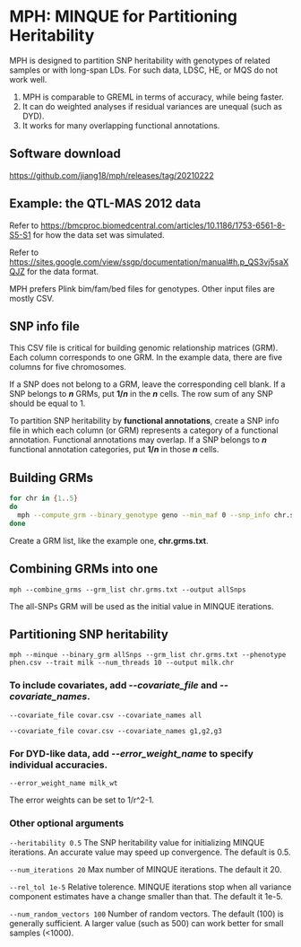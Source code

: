 # MPH: MINQUE for Partitioning Heritability
MPH is designed to partition SNP heritability with genotypes of related samples or with long-span LDs. For such data, LDSC, HE, or MQS do not work well.
1. MPH is comparable to GREML in terms of accuracy, while being faster.
2. It can do weighted analyses if residual variances are unequal (such as DYD).
3. It works for many overlapping functional annotations.

## Software download
https://github.com/jiang18/mph/releases/tag/20210222

## Example: the QTL-MAS 2012 data
Refer to https://bmcproc.biomedcentral.com/articles/10.1186/1753-6561-8-S5-S1 for how the data set was simulated.

Refer to https://sites.google.com/view/ssgp/documentation/manual#h.p_QS3vj5saXQJZ for the data format.

MPH prefers Plink bim/fam/bed files for genotypes. Other input files are mostly CSV.

## SNP info file
This CSV file is critical for building genomic relationship matrices (GRM). Each column corresponds to one GRM. In the example data, there are five columns for five chromosomes.

If a SNP does not belong to a GRM, leave the corresponding cell blank. If a SNP belongs to ***n*** GRMs, put **1/*n*** in the ***n*** cells. The row sum of any SNP should be equal to 1.

To partition SNP heritability by **functional annotations**, create a SNP info file in which each column (or GRM) represents a category of a functional annotation. Functional annotations may overlap. If a SNP belongs to ***n*** functional annotation categories, put **1/*n*** in those ***n*** cells.

## Building GRMs
```sh
for chr in {1..5}
do
  mph --compute_grm --binary_genotype geno --min_maf 0 --snp_info chr.snp_info.csv --snp_weight $chr --num_threads 10 --out $chr
done
```
Create a GRM list, like the example one, **chr.grms.txt**.

## Combining GRMs into one
```
mph --combine_grms --grm_list chr.grms.txt --output allSnps
```
The all-SNPs GRM will be used as the initial value in MINQUE iterations.

## Partitioning SNP heritability
```
mph --minque --binary_grm allSnps --grm_list chr.grms.txt --phenotype phen.csv --trait milk --num_threads 10 --output milk.chr
```

### To include covariates, add *--covariate_file* and *--covariate_names*.
```
--covariate_file covar.csv --covariate_names all
```
```
--covariate_file covar.csv --covariate_names g1,g2,g3
```

### For DYD-like data, add *--error_weight_name* to specify individual accuracies.
```
--error_weight_name milk_wt
```
The error weights can be set to 1/r^2-1.

### Other optional arguments
```--heritability 0.5```
The SNP heritability value for initializing MINQUE iterations. An accurate value may speed up convergence. The default is 0.5.

```--num_iterations 20```
Max number of MINQUE iterations. The default it 20.

```--rel_tol 1e-5```
Relative tolerence. MINQUE iterations stop when all variance component estimates have a change smaller than that. The default it 1e-5.

```--num_random_vectors 100```
Number of random vectors. The default (100) is generally sufficient. A larger value (such as 500) can work better for small samples (<1000).

